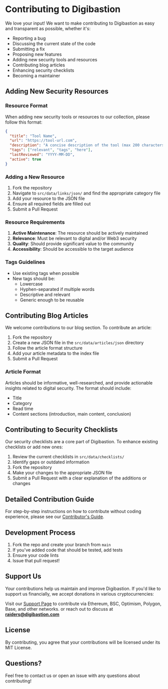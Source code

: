 
# Contributing to Digibastion

We love your input! We want to make contributing to Digibastion as easy and transparent as possible, whether it's:

- Reporting a bug
- Discussing the current state of the code
- Submitting a fix
- Proposing new features
- Adding new security tools and resources
- Contributing blog articles
- Enhancing security checklists
- Becoming a maintainer

## Adding New Security Resources

### Resource Format
When adding new security tools or resources to our collection, please follow this format:

```json
{
  "title": "Tool Name",
  "url": "https://tool-url.com",
  "description": "A concise description of the tool (max 200 characters)",
  "tags": ["relevant", "tags", "here"],
  "lastReviewed": "YYYY-MM-DD",
  "active": true
}
```

### Adding a New Resource

1. Fork the repository
2. Navigate to `src/data/links/json/` and find the appropriate category file
3. Add your resource to the JSON file
4. Ensure all required fields are filled out
5. Submit a Pull Request

### Resource Requirements

1. **Active Maintenance**: The resource should be actively maintained
2. **Relevance**: Must be relevant to digital and/or Web3 security
3. **Quality**: Should provide significant value to the community
4. **Accessibility**: Should be accessible to the target audience

### Tags Guidelines

- Use existing tags when possible
- New tags should be:
  - Lowercase
  - Hyphen-separated if multiple words
  - Descriptive and relevant
  - Generic enough to be reusable

## Contributing Blog Articles

We welcome contributions to our blog section. To contribute an article:

1. Fork the repository
2. Create a new JSON file in the `src/data/articles/json` directory
3. Follow the article format structure
4. Add your article metadata to the index file
5. Submit a Pull Request

### Article Format

Articles should be informative, well-researched, and provide actionable insights related to digital security. The format should include:

- Title
- Category
- Read time
- Content sections (introduction, main content, conclusion)

## Contributing to Security Checklists

Our security checklists are a core part of Digibastion. To enhance existing checklists or add new ones:

1. Review the current checklists in `src/data/checklists/`
2. Identify gaps or outdated information
3. Fork the repository
4. Make your changes to the appropriate JSON file
5. Submit a Pull Request with a clear explanation of the additions or changes

## Detailed Contribution Guide

For step-by-step instructions on how to contribute without coding experience, please see our [Contributor's Guide](./CONTRIBUTORS_GUIDE.md).

## Development Process

1. Fork the repo and create your branch from `main`
2. If you've added code that should be tested, add tests
3. Ensure your code lints
4. Issue that pull request!

## Support Us

Your contributions help us maintain and improve Digibastion. If you'd like to support us financially, we accept donations in various cryptocurrencies:

Visit our [Support Page](https://digibastion.com/support) to contribute via Ethereum, BSC, Optimism, Polygon, Base, and other networks.
or reach out to discuss at **raiders@digibastion.com**

## License

By contributing, you agree that your contributions will be licensed under its MIT License.

## Questions?

Feel free to contact us or open an issue with any questions about contributing!
